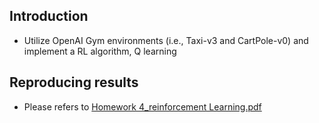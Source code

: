 ## Introduction
- Utilize OpenAI Gym environments (i.e., Taxi-v3 and CartPole-v0) and implement a RL algorithm, Q learning

## Reproducing results
- Please refers to [Homework 4_reinforcement Learning.pdf](https://github.com/jerrychild999922/NYCU_2022_AI/blob/master/HW4/Homework%204_reinforcement%20Learning.pdf)
